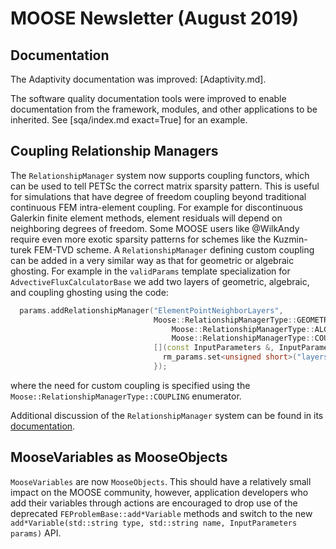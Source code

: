 # MOOSE Newsletter (August 2019)

## Documentation

The Adaptivity documentation was improved: [Adaptivity.md].

The software quality documentation tools were improved to enable documentation from the framework,
modules, and other applications to be inherited. See [sqa/index.md exact=True] for an example.

## Coupling Relationship Managers

The `RelationshipManager` system now supports coupling functors, which can be
used to tell PETSc the correct matrix sparsity pattern. This is useful for
simulations that have degree of freedom coupling beyond traditional continuous
FEM intra-element coupling. For example for discontinuous Galerkin finite
element methods, element residuals will depend on neighboring degrees of
freedom. Some MOOSE users like @WilkAndy require even more exotic sparsity
patterns for schemes like the Kuzmin-turek FEM-TVD scheme. A
`RelationshipManager` defining custom coupling can be added in a very similar
way as that for geometric or algebraic ghosting. For example in the
`validParams` template specialization for `AdvectiveFluxCalculatorBase` we add
two layers of geometric, algebraic, and coupling ghosting using the code:

```c++
  params.addRelationshipManager("ElementPointNeighborLayers",
                                Moose::RelationshipManagerType::GEOMETRIC |
                                    Moose::RelationshipManagerType::ALGEBRAIC |
                                    Moose::RelationshipManagerType::COUPLING,
                                [](const InputParameters &, InputParameters & rm_params) {
                                  rm_params.set<unsigned short>("layers") = 2;
                                });
```

where the need for custom coupling is specified using the
`Moose::RelationshipManagerType::COUPLING` enumerator.

Additional discussion of the `RelationshipManager` system can be found in its
[documentation](/RelationshipManager.md).

## MooseVariables as MooseObjects

`MooseVariables` are now `MooseObjects`. This should have a relatively small
impact on the MOOSE community, however, application developers who add their
variables through actions are encouraged to drop use of the deprecated
`FEProblemBase::add*Variable` methods and switch to the new
`add*Variable(std::string type, std::string name, InputParameters params)`
API.
